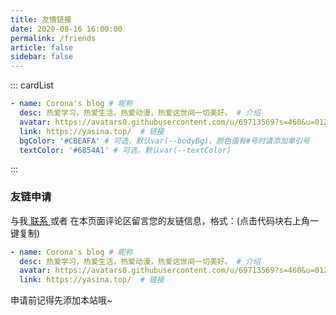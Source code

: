 ```yaml
---
title: 友情链接
date: 2020-08-16 16:00:00
permalink: /friends
article: false
sidebar: false
---
```


<!-- 
普通卡片列表容器，可用于友情链接、项目推荐、古诗词展示等。
cardList 后面可跟随一个数字表示每行最多显示多少个，选值范围1~4，默认3。在小屏时会根据屏幕宽度减少每行显示数量。
-->
::: cardList
```yaml
- name: Corona's blog # 昵称
  desc: 热爱学习，热爱生活，热爱动漫，热爱这世间一切美好。 # 介绍
  avatar: https://avatars0.githubusercontent.com/u/69713569?s=460&u=0126cd3a34a49d9a4ae4cecc189e359f4cba2529&v=4 # 头像
  link: https://yasina.top/  # 链接
  bgColor: '#CBEAFA' # 可选，默认var(--bodyBg)。颜色值有#号时请添加单引号
  textColor: '#6854A1' # 可选，默认var(--textColor)
```
:::


### 友链申请

与我[ 联系 ](/about/#联系)或者 在本页面评论区留言您的友链信息，格式：(点击代码块右上角一键复制)


```yaml
- name: Corona's blog # 昵称
  desc: 热爱学习，热爱生活，热爱动漫，热爱这世间一切美好。 # 介绍
  avatar: https://avatars0.githubusercontent.com/u/69713569?s=460&u=0126cd3a34a49d9a4ae4cecc189e359f4cba2529&v=4 # 头像
  link: https://yasina.top/  # 链接
```

申请前记得先添加本站哦~ 
